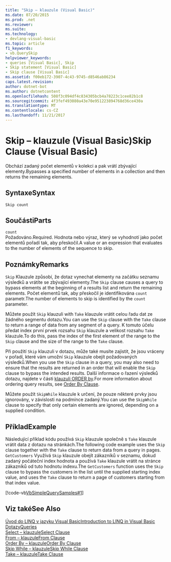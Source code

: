 ```yaml
---
title: "Skip – klauzule (Visual Basic)"
ms.date: 07/20/2015
ms.prod: .net
ms.reviewer: 
ms.suite: 
ms.technology:
- devlang-visual-basic
ms.topic: article
f1_keywords:
- vb.QuerySkip
helpviewer_keywords:
- queries [Visual Basic], Skip
- Skip statement [Visual Basic]
- Skip clause [Visual Basic]
ms.assetid: f00eb172-3907-4c43-9745-d8546ab86234
caps.latest.revision: 
author: dotnet-bot
ms.author: dotnetcontent
ms.openlocfilehash: 508f3c094df4c834305bcb4a78223c1cee82b1c8
ms.sourcegitcommit: 4f3fef493080a43e70e951223894768d36ce430a
ms.translationtype: MT
ms.contentlocale: cs-CZ
ms.lasthandoff: 11/21/2017
---
```

# <a name="skip-clause-visual-basic"></a><span data-ttu-id="bbeff-102">Skip – klauzule (Visual Basic)</span><span class="sxs-lookup"><span data-stu-id="bbeff-102">Skip Clause (Visual Basic)</span></span>
<span data-ttu-id="bbeff-103">Obchází zadaný počet elementů v kolekci a pak vrátí zbývající elementy.</span><span class="sxs-lookup"><span data-stu-id="bbeff-103">Bypasses a specified number of elements in a collection and then returns the remaining elements.</span></span>  
  
## <a name="syntax"></a><span data-ttu-id="bbeff-104">Syntaxe</span><span class="sxs-lookup"><span data-stu-id="bbeff-104">Syntax</span></span>  
  
```  
Skip count  
```  
  
## <a name="parts"></a><span data-ttu-id="bbeff-105">Součásti</span><span class="sxs-lookup"><span data-stu-id="bbeff-105">Parts</span></span>  
 `count`  
 <span data-ttu-id="bbeff-106">Požadováno.</span><span class="sxs-lookup"><span data-stu-id="bbeff-106">Required.</span></span> <span data-ttu-id="bbeff-107">Hodnota nebo výraz, který se vyhodnotí jako počet elementů pořadí tak, aby přeskočil.</span><span class="sxs-lookup"><span data-stu-id="bbeff-107">A value or an expression that evaluates to the number of elements of the sequence to skip.</span></span>  
  
## <a name="remarks"></a><span data-ttu-id="bbeff-108">Poznámky</span><span class="sxs-lookup"><span data-stu-id="bbeff-108">Remarks</span></span>  
 <span data-ttu-id="bbeff-109">`Skip` Klauzule způsobí, že dotaz vynechat elementy na začátku seznamu výsledků a vrátíte se zbývající elementy.</span><span class="sxs-lookup"><span data-stu-id="bbeff-109">The `Skip` clause causes a query to bypass elements at the beginning of a results list and return the remaining elements.</span></span> <span data-ttu-id="bbeff-110">Počet elementů tak, aby přeskočil je identifikována `count` parametr.</span><span class="sxs-lookup"><span data-stu-id="bbeff-110">The number of elements to skip is identified by the `count` parameter.</span></span>  
  
 <span data-ttu-id="bbeff-111">Můžete použít `Skip` klauzuli with `Take` klauzule vrátit celou řadu dat ze žádného segmentu dotazu.</span><span class="sxs-lookup"><span data-stu-id="bbeff-111">You can use the `Skip` clause with the `Take` clause to return a range of data from any segment of a query.</span></span> <span data-ttu-id="bbeff-112">K tomuto účelu předat index první prvek rozsahu `Skip` klauzule a velikost rozsahu `Take` klauzule.</span><span class="sxs-lookup"><span data-stu-id="bbeff-112">To do this, pass the index of the first element of the range to the `Skip` clause and the size of the range to the `Take` clause.</span></span>  
  
 <span data-ttu-id="bbeff-113">Při použití `Skip` klauzuli v dotazu, může také musíte zajistit, že jsou vráceny v pořadí, které vám umožní `Skip` klauzule obejít požadovaných výsledků.</span><span class="sxs-lookup"><span data-stu-id="bbeff-113">When you use the `Skip` clause in a query, you may also need to ensure that the results are returned in an order that will enable the `Skip` clause to bypass the intended results.</span></span> <span data-ttu-id="bbeff-114">Další informace o řazení výsledků dotazu, najdete v části [klauzuli ORDER by](../../../visual-basic/language-reference/queries/order-by-clause.md).</span><span class="sxs-lookup"><span data-stu-id="bbeff-114">For more information about ordering query results, see [Order By Clause](../../../visual-basic/language-reference/queries/order-by-clause.md).</span></span>  
  
 <span data-ttu-id="bbeff-115">Můžete použít `SkipWhile` klauzule k určení, že pouze některé prvky jsou ignorovány, v závislosti na podmínce zadaný.</span><span class="sxs-lookup"><span data-stu-id="bbeff-115">You can use the `SkipWhile` clause to specify that only certain elements are ignored, depending on a supplied condition.</span></span>  
  
## <a name="example"></a><span data-ttu-id="bbeff-116">Příklad</span><span class="sxs-lookup"><span data-stu-id="bbeff-116">Example</span></span>  
 <span data-ttu-id="bbeff-117">Následující příklad kódu používá `Skip` klauzule společně s `Take` klauzule vrátit data z dotazu na stránkách.</span><span class="sxs-lookup"><span data-stu-id="bbeff-117">The following code example uses the `Skip` clause together with the `Take` clause to return data from a query in pages.</span></span> <span data-ttu-id="bbeff-118">`GetCustomers` Využívá `Skip` klauzule obejít zákazníků v seznamu, dokud zadaný počáteční index hodnota a používá `Take` klauzule vrátit na stránce zákazníků od tuto hodnotu indexu.</span><span class="sxs-lookup"><span data-stu-id="bbeff-118">The `GetCustomers` function uses the `Skip` clause to bypass the customers in the list until the supplied starting index value, and uses the `Take` clause to return a page of customers starting from that index value.</span></span>  
  
 [!code-vb[VbSimpleQuerySamples#1](../../../visual-basic/language-reference/queries/codesnippet/VisualBasic/skip-clause_1.vb)]  
  
## <a name="see-also"></a><span data-ttu-id="bbeff-119">Viz také</span><span class="sxs-lookup"><span data-stu-id="bbeff-119">See Also</span></span>  
 [<span data-ttu-id="bbeff-120">Úvod do LINQ v jazyku Visual Basic</span><span class="sxs-lookup"><span data-stu-id="bbeff-120">Introduction to LINQ in Visual Basic</span></span>](../../../visual-basic/programming-guide/language-features/linq/introduction-to-linq.md)  
 [<span data-ttu-id="bbeff-121">Dotazy</span><span class="sxs-lookup"><span data-stu-id="bbeff-121">Queries</span></span>](../../../visual-basic/language-reference/queries/queries.md)  
 [<span data-ttu-id="bbeff-122">Select – klauzule</span><span class="sxs-lookup"><span data-stu-id="bbeff-122">Select Clause</span></span>](../../../visual-basic/language-reference/queries/select-clause.md)  
 [<span data-ttu-id="bbeff-123">From – klauzule</span><span class="sxs-lookup"><span data-stu-id="bbeff-123">From Clause</span></span>](../../../visual-basic/language-reference/queries/from-clause.md)  
 [<span data-ttu-id="bbeff-124">Order By – klauzule</span><span class="sxs-lookup"><span data-stu-id="bbeff-124">Order By Clause</span></span>](../../../visual-basic/language-reference/queries/order-by-clause.md)  
 [<span data-ttu-id="bbeff-125">Skip While – klauzule</span><span class="sxs-lookup"><span data-stu-id="bbeff-125">Skip While Clause</span></span>](../../../visual-basic/language-reference/queries/skip-while-clause.md)  
 [<span data-ttu-id="bbeff-126">Take – klauzule</span><span class="sxs-lookup"><span data-stu-id="bbeff-126">Take Clause</span></span>](../../../visual-basic/language-reference/queries/take-clause.md)
